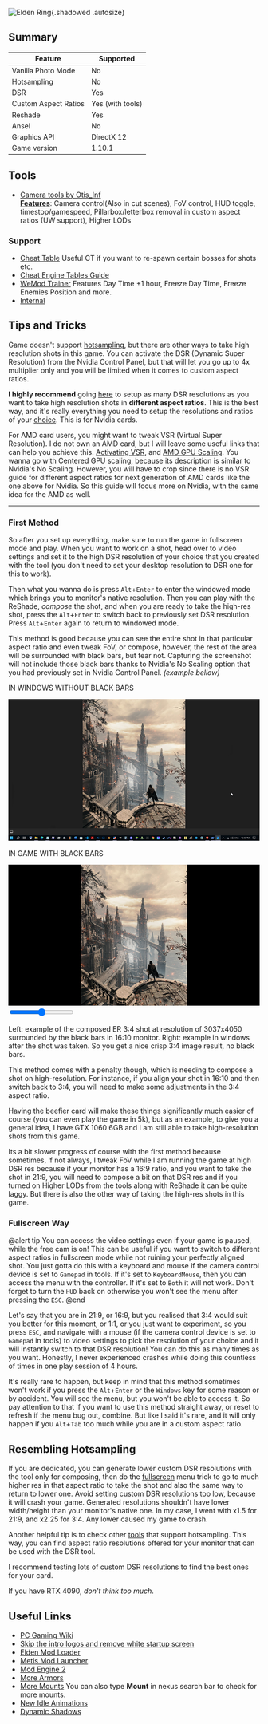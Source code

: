 ![Elden Ring](Images\eldenring_header.png "Shot by StephenCalic"){.shadowed .autosize}

## Summary

Feature | Supported
--|--
Vanilla Photo Mode | No
Hotsampling | No
DSR | Yes
Custom Aspect Ratios | Yes (with tools)
Reshade | Yes
Ansel | No
Graphics API | DirectX 12
Game version | 1.10.1
 
## Tools

* [Camera tools by Otis_Inf](https://patreon.com/Otis_Inf)  
**[Features](https://opm.fransbouma.com/Cameras/eldenring.htm)**: Camera control(Also in cut scenes), FoV control, HUD toggle, timestop/gamespeed, Pillarbox/letterbox removal in custom aspect ratios (UW support), Higher LODs

### Support
* [Cheat Table](https://www.nexusmods.com/eldenring/mods/48?tab=files) Useful CT if you want to re-spawn certain bosses for shots etc.
* [Cheat Engine Tables Guide](../GeneralGuides/cheat_engine_tables.htm)
* [WeMod Trainer](https://www.wemod.com/cheats/elden-ring-trainers) Features Day Time +1 hour, Freeze Day Time, Freeze Enemies Position and more.
* [Internal](https://github.com/NightFyre/ELDENRING-INTERNAL)

## Tips and Tricks

Game doesn't support [hotsampling](../basics.htm#hotsampling), but there are other ways to take high resolution shots in this game. 
You can activate the DSR (Dynamic Super Resolution) from the Nvidia Control Panel, but that will let you go up to 4x multiplier only and you will be limited when it comes to custom aspect ratios.

**I highly recommend** going [here](../GeneralGuides/custom_dsr_resolutions.htm) to setup as many DSR resolutions as you want to take high resolution shots in **different aspect ratios**. This is the best way, and it's really everything you need to setup the resolutions and ratios of your [choice](https://i.imgur.com/gfPhRCN.png). This is for Nvidia cards.

For AMD card users, you might want to tweak VSR (Virtual Super Resolution). I do not own an AMD card, but I will leave some useful links that can help you achieve this. [Activating VSR](https://www.amd.com/en/support/kb/faq/dh-010), and [AMD GPU Scaling](https://www.amd.com/en/support/kb/faq/dh2-019). You wanna go with Centered GPU scaling, because its description is similar to Nvidia's No Scaling. However, you will have to crop since there is no VSR guide for different aspect ratios for next generation of AMD cards like the one above for Nvidia. So this guide will focus more on Nvidia, with the same idea for the AMD as well.

___
### First Method
So after you set up everything, make sure to run the game in fullscreen mode and play. When you want to work on a shot, head over to video settings and set it to the high DSR resolution of your choice that you created with the tool (you don't need to set your desktop resolution to DSR one for this to work). 

Then what you wanna do is press `Alt`+`Enter` to enter the windowed mode which brings you to monitor's native resolution. Then you can play with the ReShade, *compose* the shot, and when you are ready to take the high-res shot, press the `Alt`+`Enter` to switch back to previously set DSR resolution. 
Press `Alt`+`Enter` again to return to windowed mode. 

This method is good because you can see the entire shot in that particular aspect ratio and even tweak FoV, or compose, however, the rest of the area will be surrounded with black bars, but fear not. Capturing the screenshot will not include those black bars thanks to Nvidia's No Scaling option that you had previously set in Nvidia Control Panel. *(example bellow)*


<div class="slider container" style="aspect-ratio: 16/9">
  <div class="slider__img slider__img-after">
    <p>IN WINDOWS WITHOUT BLACK BARS</p>
    <img src="../Images/EldenRingGuide/EldenRingWindowsPhotoView.jpg" />
  </div>
  <div class="slider__img slider__img-before">
    <p>IN GAME WITH BLACK BARS</p>
    <img src="../Images/EldenRingGuide/EldenRingBlackBars.jpg" />
  </div>
  <input type="range" min="0" max="100" value="50" step="0.01" 
    id="slider" class="slider__input" 
    autocomplete="off" onwheel="this.blur()" 
  />
</div>
<div class="figure"><p>Left: example of the composed ER 3:4 shot at resolution of 3037x4050 surrounded by the black bars in 16:10 monitor. Right: example in windows after the shot was taken. So you get a nice crisp 3:4 image result, no black bars.</p></div>

This method comes with a penalty though, which is needing to compose a shot on high-resolution. For instance, if you align your shot in 16:10 and then switch back to 3:4, you will need to make some adjustments in the 3:4 aspect ratio.

Having the beefier card will make these things significantly much easier of course (you can even play the game in 5k), but as an example, to give you a general idea, I have GTX 1060 6GB and I am still able to take high-resolution shots from this game. 

Its a bit slower progress of course with the first method because sometimes, if not always, I tweak FoV while I am running the game at high DSR res because if your monitor has a 16:9 ratio, and you want to take the shot in 21:9, you will need to compose a bit on that DSR res and if you turned on Higher LODs from the tools along with ReShade it can be quite laggy. But there is also the other way of taking the high-res shots in this game.

### Fullscreen Way
@alert tip
You can access the video settings even if your game is paused, while the free cam is on! This can be useful if you want to switch to different aspect ratios in fullscreen mode while not ruining your perfectly aligned shot. You just gotta do this with a keyboard and mouse if the camera control device is set to `Gamepad` in tools. If it's set to `KeyboardMouse`, then you can access the menu with the controller. If it's set to `Both` it will not work. Don't forget to turn the `HUD` back on otherwise you won't see the menu after pressing the `ESC`.
@end

Let's say that you are in 21:9, or 16:9, but you realised that 3:4 would suit you better for this moment, or 1:1, or you just want to experiment, so you press `ESC`, and navigate with a mouse (if the camera control device is set to `Gamepad` in tools) to video settings to pick the resolution of your choice and it will instantly switch to that DSR resolution! You can do this as many times as you want. Honestly, I never experienced crashes while doing this countless of times in one play session of 4 hours.

It's really rare to happen, but keep in mind that this method sometimes won't work if you press the `Alt`+`Enter` or the `Windows` key for some reason or by accident. You will see the menu, but you won't be able to access it. So pay attention to that if you want to use this method straight away, or reset to refresh if the menu bug out, combine. But like I said it's rare, and it will only happen if you `Alt`+`Tab` too much while you are in a custom aspect ratio.

## Resembling Hotsampling

If you are dedicated, you can generate lower custom DSR resolutions with the tool only for composing, then do the [fullscreen](../GameGuides/EldenRing.htm#fullscreen-way) menu trick to go to much higher res in that aspect ratio to take the shot and also the same way to return to lower one. Avoid setting custom DSR resolutions too low, because it will crash your game. Generated resolutions shouldn't have lower width/height than your monitor's native one. In my case, I went with x1.5 for 21:9, and x2.25 for 3:4. Any lower caused my game to crash.

Another helpful tip is to check other [tools](https://i.imgur.com/dRk02S8.png) that support hotsampling. This way, you can find aspect ratio resolutions offered for your monitor that can be used with the DSR tool.

I recommend testing lots of custom DSR resolutions to find the best ones for your card.

If you have RTX 4090, *don't think too much*.

## Useful Links

* [PC Gaming Wiki](https://www.pcgamingwiki.com/wiki/Elden_Ring)
* [Skip the intro logos and remove white startup screen](https://www.nexusmods.com/eldenring/mods/421)
* [Elden Mod Loader](https://www.nexusmods.com/eldenring/mods/117)
* [Metis Mod Launcher](https://www.nexusmods.com/eldenring/mods/117) 
* [Mod Engine 2](https://github.com/soulsmods/ModEngine2/releases)
* [More Armors](https://www.patreon.com/MaxTheMiracle)
* [More Mounts](https://www.nexusmods.com/eldenring/mods/991) You can also type **Mount** in nexus search bar to check for more mounts.
* [New Idle Animations](https://www.nexusmods.com/eldenring/mods/2397)
* [Dynamic Shadows](https://www.nexusmods.com/eldenring/mods/991) 

